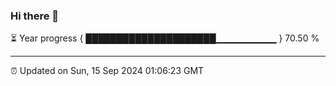 ### Hi there 👋

⏳ Year progress { █████████████████████▁▁▁▁▁▁▁▁▁ } 70.50 %

---

⏰ Updated on Sun, 15 Sep 2024 01:06:23 GMT
